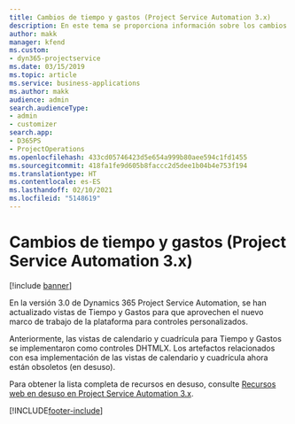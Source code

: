```yaml
---
title: Cambios de tiempo y gastos (Project Service Automation 3.x)
description: En este tema se proporciona información sobre los cambios de la solución para Tiempo y Gastos.
author: makk
manager: kfend
ms.custom:
- dyn365-projectservice
ms.date: 03/15/2019
ms.topic: article
ms.service: business-applications
ms.author: makk
audience: admin
search.audienceType:
- admin
- customizer
search.app:
- D365PS
- ProjectOperations
ms.openlocfilehash: 433cd05746423d5e654a999b80aee594c1fd1455
ms.sourcegitcommit: 418fa1fe9d605b8faccc2d5dee1b04b4e753f194
ms.translationtype: HT
ms.contentlocale: es-ES
ms.lasthandoff: 02/10/2021
ms.locfileid: "5148619"
---
```

# <a name="time-and-expense-changes-project-service-automation-3x"></a>Cambios de tiempo y gastos (Project Service Automation 3.x)

[!include [banner](../../includes/psa-now-project-operations.md)]

En la versión 3.0 de Dynamics 365 Project Service Automation, se han actualizado vistas de Tiempo y Gastos para que aprovechen el nuevo marco de trabajo de la plataforma para controles personalizados.

Anteriormente, las vistas de calendario y cuadrícula para Tiempo y Gastos se implementaron como controles DHTMLX. Los artefactos relacionados con esa implementación de las vistas de calendario y cuadrícula ahora están obsoletos (en desuso).

Para obtener la lista completa de recursos en desuso, consulte [Recursos web en desuso en Project Service Automation 3.x](web-resources-deprecated-v3.x.md).


[!INCLUDE[footer-include](../../includes/footer-banner.md)]